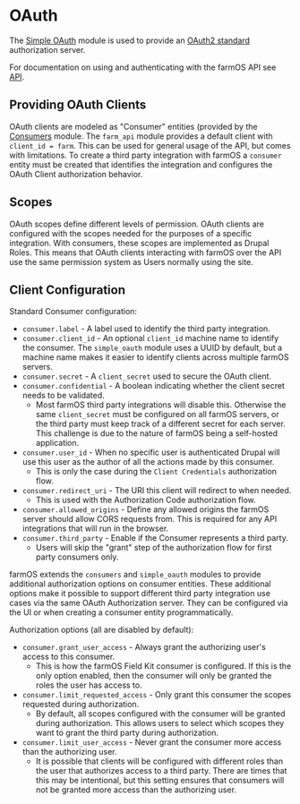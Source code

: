 # OAuth

The [Simple OAuth](https://www.drupal.org/project/simple_oauth) module is used
to provide an [OAuth2 standard](https://oauth.net/2/) authorization server.

For documentation on using and authenticating with the farmOS API see [API](/api).

## Providing OAuth Clients

OAuth clients are modeled as "Consumer" entities (provided by the
[Consumers](https://www.drupal.org/project/consumers) module. The `farm_api`
module provides a default client with `client_id = farm`. This can be used for
general usage of the API, but comes with limitations. To create a third party
integration with farmOS a `consumer` entity must be created that identifies
the integration and configures the OAuth Client authorization behavior.

## Scopes

OAuth scopes define different levels of permission. OAuth clients are
configured with the scopes needed for the purposes of a specific integration.
With consumers, these scopes are implemented as Drupal Roles. This means that
OAuth clients interacting with farmOS over the API use the same permission
system as Users normally using the site.

## Client Configuration

Standard Consumer configuration:

- `consumer.label` - A label used to identify the third party integration.
- `consumer.client_id` - An optional `client_id` machine name to identify the
 consumer. The `simple_oauth` module uses a UUID by default, but a machine
 name makes it easier to identify clients across multiple farmOS servers.
- `consumer.secret` - A `client_secret` used to secure the OAuth client.
- `consumer.confidential` - A boolean indicating whether the client secret
  needs to be validated.
    - Most farmOS third party integrations will disable this. Otherwise the
      same `client_secret` must be configured on all farmOS servers, or the
      third party must keep track of a different secret for each server. This
      challenge is due to the nature of farmOS being a self-hosted application.
- `consumer.user_id` - When no specific user is authenticated Drupal will use
 this user as the author of all the actions made by this consumer.
    - This is only the case during the `Client Credentials` authorization flow.
- `consumer.redirect_uri` - The URI this client will redirect to when needed.
    - This is used with the Authorization Code authorization flow.
- `consumer.allowed_origins` - Define any allowed origins the farmOS server
  should allow CORS requests from. This is required for any API integrations
  that will run in the browser.
- `consumer.third_party` - Enable if the Consumer represents a third party.
    - Users will skip the "grant" step of the authorization flow for first
      party consumers only.

farmOS extends the `consumers` and `simple_oauth` modules to provide additional
authorization options on consumer entities. These additional options make it
possible to support different third party integration use cases via the same
OAuth Authorization server. They can be configured via the UI or when creating
a consumer entity programmatically.

Authorization options (all are disabled by default):

- `consumer.grant_user_access` - Always grant the authorizing user's access
 to this consumer.
    - This is how the farmOS Field Kit consumer is configured. If this is the
      only option enabled, then the consumer will only be granted the roles
      the user has access to.
- `consumer.limit_requested_access` - Only grant this consumer the scopes
 requested during authorization.
    - By default, all scopes configured with the consumer will be granted
      during authorization. This allows users to select which scopes they want
      to grant the third party during authorization.
- `consumer.limit_user_access` - Never grant the consumer more access than
 the authorizing user.
    - It is possible that clients will be configured with different roles
      than the user that authorizes access to a third party. There are times
      that this may be intentional, but this setting ensures that consumers
      will not be granted more access than the authorizing user.
